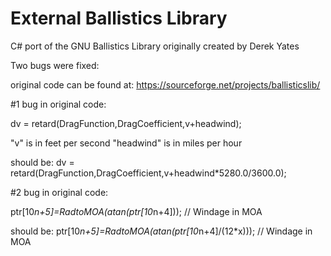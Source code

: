 # External Ballistics Library
C# port of the GNU Ballistics Library originally created by Derek Yates

Two bugs were fixed:

original code can be found at:
https://sourceforge.net/projects/ballisticslib/

#1 bug in original code:

dv = retard(DragFunction,DragCoefficient,v+headwind);

"v" is in feet per second
"headwind" is in miles per hour

should be:
dv = retard(DragFunction,DragCoefficient,v+headwind*5280.0/3600.0);

#2 bug in original code:

ptr[10*n+5]=RadtoMOA(atan(ptr[10*n+4])); // Windage in MOA

should be:
ptr[10*n+5]=RadtoMOA(atan(ptr[10*n+4]/(12*x))); // Windage in MOA
